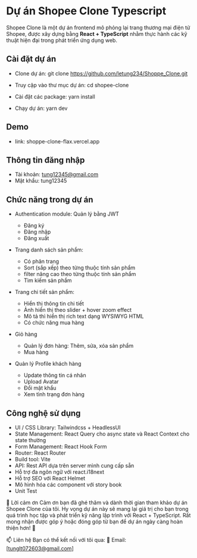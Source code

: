 # Dự án Shopee Clone Typescript

Shopee Clone là một dự án frontend mô phỏng lại trang thương mại điện tử Shopee, được xây dựng bằng **React + TypeScript** nhằm thực hành các kỹ thuật hiện đại trong phát triển ứng dụng web.

## Cài đặt dự án
- Clone dự án: 
    git clone https://github.com/letung234/Shoppe_Clone.git

- Truy cập vào thư mục dự án: 
    cd shopee-clone

- Cài đặt các package: 
    yarn install

- Chạy dự án: 
    yarn dev
## Demo
- link: shoppe-clone-flax.vercel.app
## Thông tin đăng nhập
- Tài khoản: tung12345@gmail.com
- Mật khẩu: tung12345

## Chức năng trong dự án

- Authentication module: Quản lý bằng JWT

  - Đăng ký
  - Đăng nhập
  - Đăng xuất

- Trang danh sách sản phẩm:

  - Có phân trang
  - Sort (sắp xếp) theo từng thuộc tính sản phẩm
  - filter nâng cao theo từng thuộc tính sản phẩm
  - Tìm kiếm sản phẩm

- Trang chi tiết sản phẩm:

  - Hiển thị thông tin chi tiết
  - Ảnh hiển thị theo slider + hover zoom effect
  - Mô tả thì hiển thị rich text dạng WYSIWYG HTML
  - Có chức năng mua hàng

- Giỏ hàng

  - Quản lý đơn hàng: Thêm, sửa, xóa sản phẩm
  - Mua hàng

- Quản lý Profile khách hàng

  - Update thông tin cá nhân
  - Upload Avatar
  - Đổi mật khẩu
  - Xem tình trạng đơn hàng

## Công nghệ sử dụng

- UI / CSS Library: Tailwindcss + HeadlessUI
- State Management: React Query cho async state và React Context cho state thường
- Form Management: React Hook Form
- Router: React Router
- Build tool: Vite
- API: Rest API dựa trên server mình cung cấp sẵn
- Hỗ trợ đa ngôn ngữ với react.i18next
- Hỗ trợ SEO với React Helmet
- Mô hình hóa các component với story book
- Unit Test

🙏 Lời cảm ơn
Cảm ơn bạn đã ghé thăm và dành thời gian tham khảo dự án Shopee Clone của tôi.
Hy vọng dự án này sẽ mang lại giá trị cho bạn trong quá trình học tập và phát triển kỹ năng lập trình với React + TypeScript.
Rất mong nhận được góp ý hoặc đóng góp từ bạn để dự án ngày càng hoàn thiện hơn! 💙

📫 Liên hệ
Bạn có thể kết nối với tôi qua:
📧 Email: [tunglt072603@gmail.com]
